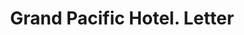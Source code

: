 ---
doi: 10.7916/D86Q3868
date_other: '1880'
date_other_textual: 1880-1889
form: correspondence
genre:
- Letters (correspondence)
name:
- Grand Pacific Hotel
object_in_context_url: https://biggert.cul.columbia.edu/items/view/ave_biggert_00196
subject_hierarchical_geographic:
- Chicago, Illinois, United States
subject_name:
- Grand Pacific Hotel
title: Grand Pacific Hotel. Letter
sort_title: Grand Pacific Hotel. Letter
call_number: ave_biggert_00196
coordinates:
- 41.83694444444445,-87.68472222222222
pid: ave_biggert_00196
identifiers: ave_biggert_00196
thumbnail: https://derivativo-2.library.columbia.edu/iiif/2/ldpd:345186/full/!256,256/0/native.jpg
permalink: /biggert/ave_biggert_00196/
layout: iiif-image-page
---